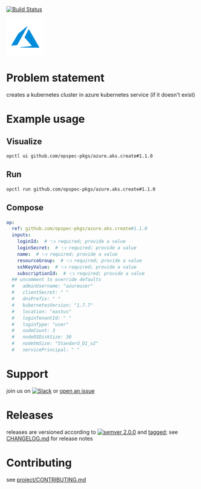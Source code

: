 [![Build Status](https://github.com/opspec-pkgs/azure.aks.create/workflows/build/badge.svg?branch=main)](https://github.com/opspec-pkgs/azure.aks.create/actions?query=workflow%3Abuild+branch%3Amain)

<img src="icon.svg" alt="icon" height="100px">

# Problem statement

creates a kubernetes cluster in azure kubernetes service (if it doesn't exist)

# Example usage

## Visualize

```shell
opctl ui github.com/opspec-pkgs/azure.aks.create#1.1.0
```

## Run

```
opctl run github.com/opspec-pkgs/azure.aks.create#1.1.0
```

## Compose

```yaml
op:
  ref: github.com/opspec-pkgs/azure.aks.create#1.1.0
  inputs:
    loginId:  # 👈 required; provide a value
    loginSecret:  # 👈 required; provide a value
    name:  # 👈 required; provide a value
    resourceGroup:  # 👈 required; provide a value
    sshKeyValue:  # 👈 required; provide a value
    subscriptionId:  # 👈 required; provide a value
  ## uncomment to override defaults
  #   adminUsername: "azureuser"
  #   clientSecret: " "
  #   dnsPrefix: " "
  #   kubernetesVersion: "1.7.7"
  #   location: "eastus"
  #   loginTenantId: " "
  #   loginType: "user"
  #   nodeCount: 3
  #   nodeOSDiskSize: 30
  #   nodeVmSize: "Standard_D1_v2"
  #   servicePrincipal: " "
```

# Support

join us on
[![Slack](https://img.shields.io/badge/slack-opctl-E01563.svg)](https://join.slack.com/t/opctl/shared_invite/zt-51zodvjn-Ul_UXfkhqYLWZPQTvNPp5w)
or
[open an issue](https://github.com/opspec-pkgs/azure.aks.create/issues)

# Releases

releases are versioned according to
[![semver 2.0.0](https://img.shields.io/badge/semver-2.0.0-brightgreen.svg)](http://semver.org/spec/v2.0.0.html)
and [tagged](https://git-scm.com/book/en/v2/Git-Basics-Tagging); see
[CHANGELOG.md](CHANGELOG.md) for release notes

# Contributing

see
[project/CONTRIBUTING.md](https://github.com/opspec-pkgs/project/blob/main/CONTRIBUTING.md)
